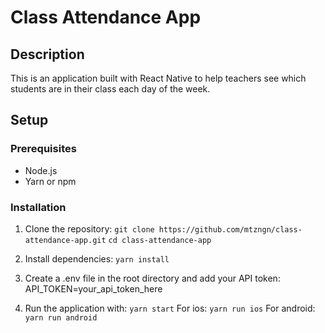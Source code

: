 # Class Attendance App

## Description

This is an application built with React Native to help teachers see which students are in their class each day of the week.

## Setup

### Prerequisites

- Node.js
- Yarn or npm

### Installation

1. Clone the repository:
   `git clone https://github.com/mtzngn/class-attendance-app.git`
   `cd class-attendance-app`

2. Install dependencies:
   `yarn install`

3. Create a .env file in the root directory and add your API token:
   API_TOKEN=your_api_token_here

4. Run the application with:
   `yarn start`
   For ios:
   `yarn run ios`
   For android:
   `yarn run android`
